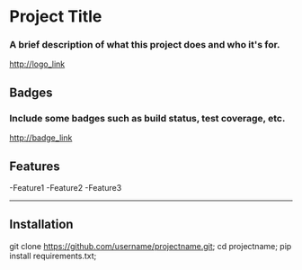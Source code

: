 # Project Title

### A brief description of what this project does and who it's for.

<http://logo_link>

## Badges

### Include some badges such as build status, test coverage, etc.

<http://badge_link>

## Features

-Feature1
-Feature2
-Feature3

---

## Installation

git clone https://github.com/username/projectname.git;
cd projectname;
pip install requirements.txt;
